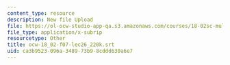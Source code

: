 ```yaml
---
content_type: resource
description: New file Upload
file: https://ol-ocw-studio-app-qa.s3.amazonaws.com/courses/18-02sc-multivariable-calculus-fall-2010/ca3b9523096a348973b98cddd630a6e7_ocw-18_02-f07-lec26_220k.srt
file_type: application/x-subrip
resourcetype: Other
title: ocw-18_02-f07-lec26_220k.srt
uid: ca3b9523-096a-3489-73b9-8cddd630a6e7
---
```

